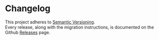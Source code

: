 # Changelog

This project adheres to [Semantic Versioning](http://semver.org/).  
Every release, along with the migration instructions, is documented on the Github [Releases](https://github.com/iamacup/sliips-ui/releases) page.

